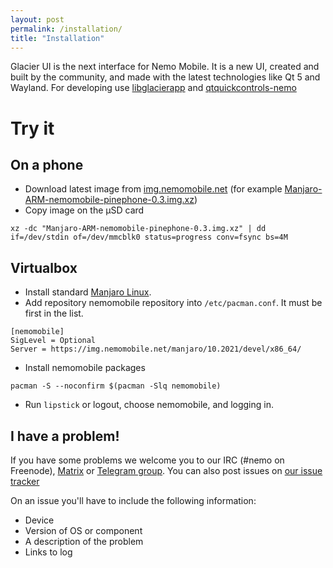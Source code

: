 ```yaml
---
layout: post
permalink: /installation/
title: "Installation"
---
```


Glacier UI is the next interface for Nemo Mobile.
It is a new UI, created and built by the community, and made with the latest technologies like Qt 5 and Wayland.
For developing use [libglacierapp](#) and [qtquickcontrols-nemo](/qtquickcontrols-nemo/)

# Try it

## On a phone

* Download latest image from [img.nemomobile.net](https://img.nemomobile.net/) (for example [Manjaro-ARM-nemomobile-pinephone-0.3.img.xz](https://img.nemomobile.net/2021.05/Manjaro-ARM-nemomobile-pinephone-0.3.img.xz))
* Copy image on the &micro;SD card
```
xz -dc "Manjaro-ARM-nemomobile-pinephone-0.3.img.xz" | dd if=/dev/stdin of=/dev/mmcblk0 status=progress conv=fsync bs=4M
```



## Virtualbox

* Install standard [Manjaro Linux](https://manjaro.org/).
* Add repository nemomobile repository into `/etc/pacman.conf`. It must be first in the list.
```
[nemomobile]
SigLevel = Optional
Server = https://img.nemomobile.net/manjaro/10.2021/devel/x86_64/
```
* Install nemomobile packages
```
pacman -S --noconfirm $(pacman -Slq nemomobile)
```
* Run `lipstick` or logout, choose nemomobile, and logging in.

## I have a problem!

If you have some problems we welcome you to our IRC (#nemo on Freenode), [Matrix](https://matrix.to/#/#nemomobile:matrix.org) or [Telegram group](https://t.me/NemoMobile).
You can also post issues on [our issue tracker](https://github.com/nemomobile-ux/glacier-home/issues)

On an issue you'll have to include the following information:

* Device
* Version of OS or component
* A description of the problem
* Links to log

